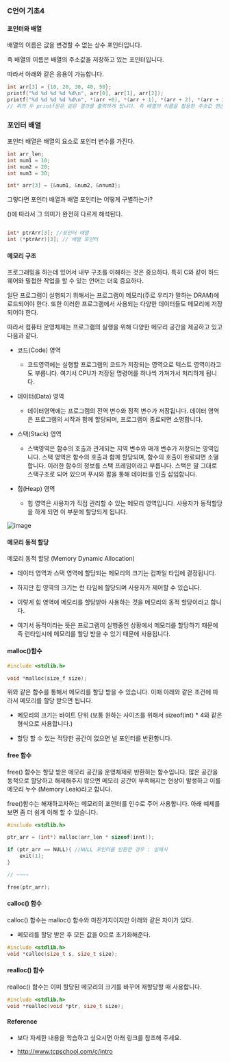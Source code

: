 ### C언어 기초4

#### 포인터와 배열

배열의 이름은 값을 변경할 수 없는 상수 포인터입니다.

즉 배열의 이름은 배열의 주소값을 저장하고 있는 포인터입니다.

따라서 아래와 같은 응용이 가능합니다.

```c
int arr[3] = {10, 20, 30, 40, 50};
printf("%d %d %d %d %d\n", arr[0], arr[1], arr[2]);
printf("%d %d %d %d %d\n", *(arr +0), *(arr + 1), *(arr + 2), *(arr + 3), *(arr + 4));
// 위의 두 printf문은 같은 결과를 출력하게 됩니다. 즉 배열의 이름을 활용한 주솟값 연산이 가능하다는 것입니다.
```

### 포인터 배열

포인터 배열은 배열의 요소로 포인터 변수를 가진다.

```c
int arr_len;
int num1 = 10;
int num2 = 20;
int num3 = 30;

int* arr[3] = {&num1, &num2, &nnum3};

```

그렇다면 포인터 배열과 배열 포인터는 어떻게 구별하는가?

()에 따라서 그 의미가 완전히 다르게 해석된다.

```c

int* ptrArr[3]; //포인터 배열
int (*ptrArr)[3]; // 배열 포인터

```

#### 메모리 구조

프로그래밍을 하는데 있어서 내부 구조를 이해하는 것은 중요하다. 특히 C와 같이 하드웨어와 밀접한 작업을 할 수 있는 언어는 더욱 중요하다.

일단 프로그램이 실행되기 위해서는 프로그램이 메모리(주로 우리가 말하는 DRAM)에 로드되어야 한다. 또한 이러한 프로그램에서 사용되는 다양한 데이터들도 메모리에 저장되어야 한다.

따라서 컴퓨터 운영체제는 프로그램의 실행을 위해 다양한 메모리 공간을 제공하고 있고 다음과 같다.

- 코드(Code) 영역

  - 코드영역에는 실행할 프로그램의 코드가 저장되는 영역으로 텍스트 영역이라고도 부릅니다. 여기서 CPU가 저장된 명령어를 하나씩 가져가서 처리하게 됩니다.

- 데이터(Data) 영역

  - 데이터영역에는 프로그램의 전역 변수와 정적 변수가 저장됩니다. 데이터 영역은 프로그램의 시작과 함께 할당되며, 프로그램이 종료되면 소명합니다.

- 스택(Stack) 영역

  - 스택영역은 함수의 호출과 관게되는 지역 변수와 매개 변수가 저장되는 영역입니다. 스택 영역은 함수의 호출과 함께 할당되며, 함수의 호출이 완료되면 소멸합니다. 이러한 함수의 정보를 스택 프레임이라고 부릅니다. 스택은 말 그대로 스택구조로 되어 있으며 푸시와 팝을 통해 데이터를 인출 삽입합니다.

- 힙(Heap) 영역
  - 힙 영역은 사용자가 직접 관리할 수 있는 메모리 영역입니다. 사용자가 동적할당을 하게 되면 이 부분에 할당되게 됩니다.

![image](https://user-images.githubusercontent.com/44962038/132458784-98c4272a-b3f0-4e09-81a7-3b94b1e06424.png)

#### 메모리 동적 할당

메모리 동적 할당 (Memory Dynamic Allocation)

- 데이터 영역과 스택 영역에 할당되는 메모리의 크기는 컴파일 타임에 결정됩니다.

- 하지만 힙 영역의 크기는 런 타임에 할당되며 사용자가 제어할 수 있습니다.

- 이렇게 힙 영역에 메모리를 할당받아 사용하는 것을 메모리의 동적 할당이라고 합니다.

- 여기서 동적이라는 뜻은 프로그램이 실행중인 상황에서 메모리를 할당하기 때문에 즉 런타임시에 메모리를 할당 받을 수 있기 때문에 사용됩니다.

#### malloc()함수

```c
#include <stdlib.h>

void *malloc(size_f size);
```

위와 같은 함수를 통해서 메모리를 할당 받을 수 있습니다. 이때 아래와 같은 조건에 따라서 메모리를 할당 받으면 됩니다.

- 메모리의 크기는 바이트 단위 (보통 원하는 사이즈를 위해서 sizeof(int) \* 4와 같은 형식으로 사용합니다.)

- 할당 할 수 있는 적당한 공간이 없으면 널 포인터를 반환합니다.

#### free 함수

free() 함수는 할당 받은 메모리 공간을 운영체제로 반환하는 함수입니다. 많은 공간을 동적으로 할당하고 해제해주지 않으면 메모리 공간이 부족해지는 현상이 발생하고 이를 메모리 누수 (Memory Leak)라고 합니다.

free()함수는 해재하고자하는 메모리의 포인터를 인수로 주어 사용합니다. 아래 예제를 보면 좀 더 쉽게 이해 할 수 있습니다.

```c
#include <stdlib.h>

ptr_arr = (int*) malloc(arr_len * sizeof(innt));

if (ptr_arr == NULL){ //NULL 포인터를 반환한 경우 : 실패시
    exit(1);
}

// ~~~~

free(ptr_arr);

```

#### calloc() 함수

calloc() 함수는 malloc() 함수와 마찬가지이지만 아래와 같은 차이가 있다.

- 메모리를 할당 받은 후 모든 값을 0으로 초기화해준다.

```c
#include <stdlib.h>
void *calloc(size_t s, size_t size);

```

#### realloc() 함수

realloc() 함수는 이미 할당된 메모리의 크기를 바꾸어 재할당할 때 사용합니다.

```c
#include <stdlib.h>
void *realloc(void *ptr, size_t size);

```

#### Reference

- 보다 자세한 내용을 학습하고 싶으시면 아래 링크를 참조해 주세요.

- http://www.tcpschool.com/c/intro
